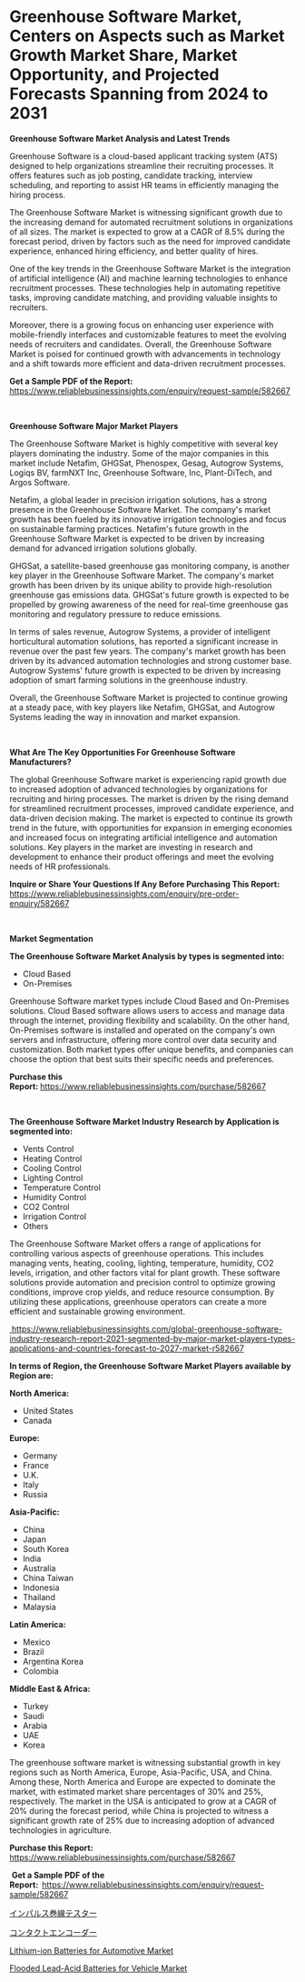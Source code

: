 <p><h1>Greenhouse Software Market, Centers on Aspects such as Market Growth Market Share, Market Opportunity, and Projected Forecasts Spanning from 2024 to 2031</h1></p><p><strong>Greenhouse Software Market Analysis and Latest Trends</strong></p>
<p><p>Greenhouse Software is a cloud-based applicant tracking system (ATS) designed to help organizations streamline their recruiting processes. It offers features such as job posting, candidate tracking, interview scheduling, and reporting to assist HR teams in efficiently managing the hiring process.</p><p>The Greenhouse Software Market is witnessing significant growth due to the increasing demand for automated recruitment solutions in organizations of all sizes. The market is expected to grow at a CAGR of 8.5% during the forecast period, driven by factors such as the need for improved candidate experience, enhanced hiring efficiency, and better quality of hires.</p><p>One of the key trends in the Greenhouse Software Market is the integration of artificial intelligence (AI) and machine learning technologies to enhance recruitment processes. These technologies help in automating repetitive tasks, improving candidate matching, and providing valuable insights to recruiters.</p><p>Moreover, there is a growing focus on enhancing user experience with mobile-friendly interfaces and customizable features to meet the evolving needs of recruiters and candidates. Overall, the Greenhouse Software Market is poised for continued growth with advancements in technology and a shift towards more efficient and data-driven recruitment processes.</p></p>
<p><strong>Get a Sample PDF of the Report:&nbsp;</strong> <a href="https://www.reliablebusinessinsights.com/enquiry/request-sample/582667">https://www.reliablebusinessinsights.com/enquiry/request-sample/582667</a></p>
<p>&nbsp;</p>
<p><strong>Greenhouse Software Major Market Players</strong></p>
<p><p>The Greenhouse Software Market is highly competitive with several key players dominating the industry. Some of the major companies in this market include Netafim, GHGSat, Phenospex, Gesag, Autogrow Systems, Logiqs BV, farmNXT Inc, Greenhouse Software, Inc, Plant-DiTech, and Argos Software.</p><p>Netafim, a global leader in precision irrigation solutions, has a strong presence in the Greenhouse Software Market. The company's market growth has been fueled by its innovative irrigation technologies and focus on sustainable farming practices. Netafim's future growth in the Greenhouse Software Market is expected to be driven by increasing demand for advanced irrigation solutions globally.</p><p>GHGSat, a satellite-based greenhouse gas monitoring company, is another key player in the Greenhouse Software Market. The company's market growth has been driven by its unique ability to provide high-resolution greenhouse gas emissions data. GHGSat's future growth is expected to be propelled by growing awareness of the need for real-time greenhouse gas monitoring and regulatory pressure to reduce emissions.</p><p>In terms of sales revenue, Autogrow Systems, a provider of intelligent horticultural automation solutions, has reported a significant increase in revenue over the past few years. The company's market growth has been driven by its advanced automation technologies and strong customer base. Autogrow Systems' future growth is expected to be driven by increasing adoption of smart farming solutions in the greenhouse industry.</p><p>Overall, the Greenhouse Software Market is projected to continue growing at a steady pace, with key players like Netafim, GHGSat, and Autogrow Systems leading the way in innovation and market expansion.</p></p>
<p>&nbsp;</p>
<p><strong>What Are The Key Opportunities For Greenhouse Software Manufacturers?</strong></p>
<p><p>The global Greenhouse Software market is experiencing rapid growth due to increased adoption of advanced technologies by organizations for recruiting and hiring processes. The market is driven by the rising demand for streamlined recruitment processes, improved candidate experience, and data-driven decision making. The market is expected to continue its growth trend in the future, with opportunities for expansion in emerging economies and increased focus on integrating artificial intelligence and automation solutions. Key players in the market are investing in research and development to enhance their product offerings and meet the evolving needs of HR professionals.</p></p>
<p><strong>Inquire or Share Your Questions If Any Before Purchasing This Report:</strong> <a href="https://www.reliablebusinessinsights.com/enquiry/pre-order-enquiry/582667">https://www.reliablebusinessinsights.com/enquiry/pre-order-enquiry/582667</a></p>
<p>&nbsp;</p>
<p><strong>Market Segmentation</strong></p>
<p><strong>The Greenhouse Software Market Analysis by types is segmented into:</strong></p>
<p><ul><li>Cloud Based</li><li>On-Premises</li></ul></p>
<p><p>Greenhouse Software market types include Cloud Based and On-Premises solutions. Cloud Based software allows users to access and manage data through the internet, providing flexibility and scalability. On the other hand, On-Premises software is installed and operated on the company's own servers and infrastructure, offering more control over data security and customization. Both market types offer unique benefits, and companies can choose the option that best suits their specific needs and preferences.</p></p>
<p><strong>Purchase this Report:&nbsp;</strong><a href="https://www.reliablebusinessinsights.com/purchase/582667">https://www.reliablebusinessinsights.com/purchase/582667</a></p>
<p>&nbsp;</p>
<p><strong>The Greenhouse Software Market Industry Research by Application is segmented into:</strong></p>
<p><ul><li>Vents Control</li><li>Heating Control</li><li>Cooling Control</li><li>Lighting Control</li><li>Temperature Control</li><li>Humidity Control</li><li>CO2 Control</li><li>Irrigation Control</li><li>Others</li></ul></p>
<p><p>The Greenhouse Software Market offers a range of applications for controlling various aspects of greenhouse operations. This includes managing vents, heating, cooling, lighting, temperature, humidity, CO2 levels, irrigation, and other factors vital for plant growth. These software solutions provide automation and precision control to optimize growing conditions, improve crop yields, and reduce resource consumption. By utilizing these applications, greenhouse operators can create a more efficient and sustainable growing environment.</p></p>
<p><a href="https://www.reliablebusinessinsights.com/global-greenhouse-software-industry-research-report-2021-segmented-by-major-market-players-types-applications-and-countries-forecast-to-2027-market-r582667">&nbsp;https://www.reliablebusinessinsights.com/global-greenhouse-software-industry-research-report-2021-segmented-by-major-market-players-types-applications-and-countries-forecast-to-2027-market-r582667</a></p>
<p><strong>In terms of Region, the Greenhouse Software Market Players available by Region are:</strong></p>
<p>
    <p> <strong> North America: </strong>
        <ul>
            <li>United States</li>
            <li>Canada</li>
        </ul>
        </p> 
    <p> <strong> Europe: </strong>
        <ul>
            <li>Germany</li>
            <li>France</li>
            <li>U.K.</li>
            <li>Italy</li>
            <li>Russia</li>
        </ul>
        </p> 
    <p> <strong> Asia-Pacific: </strong>
        <ul>
            <li>China</li>
            <li>Japan</li>
            <li>South Korea</li>
            <li>India</li>
            <li>Australia</li>
            <li>China Taiwan</li>
            <li>Indonesia</li>
            <li>Thailand</li>
            <li>Malaysia</li>
        </ul>
        </p> 
    <p> <strong> Latin America: </strong>
        <ul>
            <li>Mexico</li>
            <li>Brazil</li>
            <li>Argentina Korea</li>
            <li>Colombia</li>
        </ul>
        </p> 
    <p> <strong> Middle East & Africa: </strong>
        <ul>
            <li>Turkey</li>
            <li>Saudi</li>
            <li>Arabia</li>
            <li>UAE</li>
            <li>Korea</li>
        </ul>
    </p>
    </p>
<p><p>The greenhouse software market is witnessing substantial growth in key regions such as North America, Europe, Asia-Pacific, USA, and China. Among these, North America and Europe are expected to dominate the market, with estimated market share percentages of 30% and 25%, respectively. The market in the USA is anticipated to grow at a CAGR of 20% during the forecast period, while China is projected to witness a significant growth rate of 25% due to increasing adoption of advanced technologies in agriculture.</p></p>
<p><strong>Purchase this Report: </strong><a href="https://www.reliablebusinessinsights.com/purchase/582667">https://www.reliablebusinessinsights.com/purchase/582667</a></p>
<p>&nbsp;<strong>Get a Sample PDF of the Report:&nbsp;&nbsp;</strong><a href="https://www.reliablebusinessinsights.com/enquiry/request-sample/582667">https://www.reliablebusinessinsights.com/enquiry/request-sample/582667</a></p>
<p><strong></strong></p>
<p><p><a href="https://github.com/jkjreqjscoxx7/Market-Research-Report-List-2/blob/main/7262921102818.md">インパルス巻線テスター</a></p><p><a href="https://github.com/hilmi-2a/Market-Research-Report-List-1/blob/main/6905534102823.md">コンタクトエンコーダー</a></p><p><a href="https://github.com/kufem1/Market-Research-Report-List-3/blob/main/lithium-ion-batteries-for-automotive-market.md">Lithium-ion Batteries for Automotive Market</a></p><p><a href="https://github.com/kosella/Market-Research-Report-List-3/blob/main/flooded-lead-acid-batteries-for-vehicle-market.md">Flooded Lead-Acid Batteries for Vehicle Market</a></p></p>